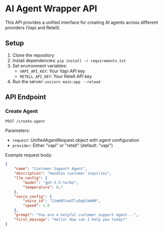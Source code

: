 # AI Agent Wrapper API

This API provides a unified interface for creating AI agents across different providers (Vapi and Retell).

## Setup

1. Clone the repository
2. Install dependencies: `pip install -r requirements.txt`
3. Set environment variables:
   - `VAPI_API_KEY`: Your Vapi API key
   - `RETELL_API_KEY`: Your Retell API key
4. Run the server: `uvicorn main:app --reload`

## API Endpoint

### Create Agent

`POST /create-agent`

Parameters:
- `request`: UnifiedAgentRequest object with agent configuration
- `provider`: Either "vapi" or "retell" (default: "vapi")

Example request body:
```json
{
    "name": "Customer Support Agent",
    "description": "Handles customer inquiries",
    "llm_config": {
        "model": "gpt-3.5-turbo",
        "temperature": 0.7
    },
    "voice_config": {
        "voice_id": "21m00Tcm4TlvDq8ikWAM",
        "speed": 1.0
    },
    "prompt": "You are a helpful customer support agent...",
    "first_message": "Hello! How can I help you today?"
}
